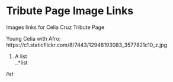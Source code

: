 # Tribute Page Image Links
Images links for Celia Cruz Tribute Page
<p>Young Celia with Afro: https://c1.staticflickr.com/8/7443/12948193083_3577821c10_z.jpg
  
  1. A list  
  ..*list
  
  *list*
